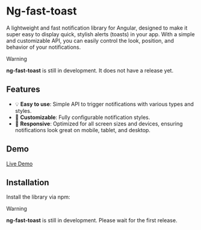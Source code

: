 # Ng-fast-toast

A lightweight and fast notification library for Angular, designed to make it super easy to display quick, stylish alerts (toasts) in your app. With a simple and customizable API, you can easily control the look, position, and behavior of your notifications.

> [!WARNING]
> **ng-fast-toast** is still in development. It does not have a release yet.

## Features

- 💡 **Easy to use**: Simple API to trigger notifications with various types and styles.
- 🎨 **Customizable**: Fully configurable notification styles.
- 📱 **Responsive**: Optimized for all screen sizes and devices, ensuring notifications look great on mobile, tablet, and desktop.

## Demo

[Live Demo](https://yourwebsite.com/demo)

## Installation

Install the library via npm:

> [!WARNING]
> **ng-fast-toast** is still in development. Please wait for the first release.
